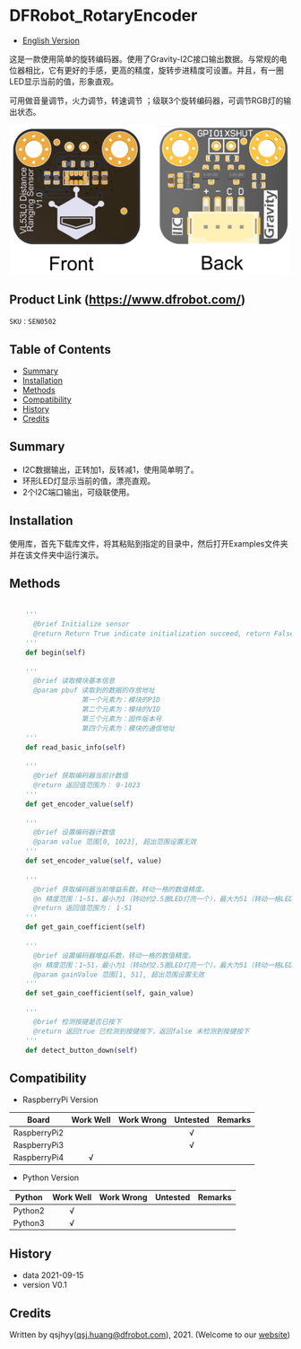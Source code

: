 # DFRobot_RotaryEncoder
* [English Version](./README.md)

这是一款使用简单的旋转编码器。使用了Gravity-I2C接口输出数据。与常规的电位器相比，它有更好的手感，更高的精度，旋转步进精度可设置。并且，有一圈LED显示当前的值，形象直观。

可用做音量调节，火力调节，转速调节 ；级联3个旋转编码器，可调节RGB灯的输出状态。

![正反面svg效果图](https://github.com/cdjq/DFRobot_Sensor/raw/master/resources/images/SEN0245svg1.png)


## Product Link (https://www.dfrobot.com/)
    SKU：SEN0502


## Table of Contents

* [Summary](#summary)
* [Installation](#installation)
* [Methods](#methods)
* [Compatibility](#compatibility)
* [History](#history)
* [Credits](#credits)


## Summary

* I2C数据输出，正转加1，反转减1，使用简单明了。<br>
* 环形LED灯显示当前的值，漂亮直观。<br>
* 2个I2C端口输出，可级联使用。<br>


## Installation

使用库，首先下载库文件，将其粘贴到指定的目录中，然后打开Examples文件夹并在该文件夹中运行演示。


## Methods

```python

    '''
      @brief Initialize sensor
      @return Return True indicate initialization succeed, return False indicate failed
    '''
    def begin(self)

    '''
      @brief 读取模块基本信息
      @param pbuf 读取到的数据的存放地址
                  第一个元素为：模块的PID
                  第二个元素为：模块的VID
                  第三个元素为：固件版本号
                  第四个元素为：模块的通信地址
    '''
    def read_basic_info(self)

    '''
      @brief 获取编码器当前计数值
      @return 返回值范围为： 0-1023
    '''
    def get_encoder_value(self)

    '''
      @brief 设置编码器计数值
      @param value 范围[0, 1023], 超出范围设置无效
    '''
    def set_encoder_value(self, value)

    '''
      @brief 获取编码器当前增益系数，转动一格的数值精度。
      @n 精度范围：1~51，最小为1（转动约2.5圈LED灯亮一个），最大为51（转动一格LED灯就亮起一个）。
      @return 返回值范围为： 1-51
    '''
    def get_gain_coefficient(self)

    '''
      @brief 设置编码器增益系数，转动一格的数值精度。
      @n 精度范围：1~51，最小为1（转动约2.5圈LED灯亮一个），最大为51（转动一格LED灯就亮起一个）。
      @param gainValue 范围[1, 51], 超出范围设置无效
    '''
    def set_gain_coefficient(self, gain_value)

    '''
      @brief 检测按键是否已按下
      @return 返回true 已检测到按键按下，返回false 未检测到按键按下
    '''
    def detect_button_down(self)

```


## Compatibility

* RaspberryPi Version

| Board        | Work Well | Work Wrong | Untested | Remarks |
| ------------ | :-------: | :--------: | :------: | ------- |
| RaspberryPi2 |           |            |    √     |         |
| RaspberryPi3 |           |            |    √     |         |
| RaspberryPi4 |     √     |            |          |         |

* Python Version

| Python  | Work Well | Work Wrong | Untested | Remarks |
| ------- | :-------: | :--------: | :------: | ------- |
| Python2 |     √     |            |          |         |
| Python3 |     √     |            |          |         |


## History

- data 2021-09-15
- version V0.1


## Credits

Written by qsjhyy(qsj.huang@dfrobot.com), 2021. (Welcome to our [website](https://www.dfrobot.com/))
